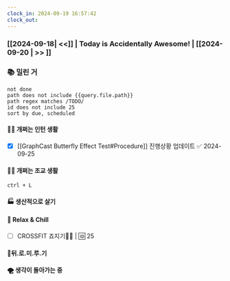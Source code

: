 ```yaml
---
clock_in: 2024-09-19 16:57:42
clock_out: 
---
```

### [[2024-09-18| <<]] | **Today is Accidentally Awesome!** | [[2024-09-20 | >> ]]

### 📚 밀린 거
```tasks
not done 
path does not include {{query.file.path}}
path regex matches /TODO/
id does not include 25
sort by due, scheduled
```

#### 🤦‍♂️ 개쩌는 인턴 생활
- [x] [[GraphCast Butterfly Effect Test#Procedure]] 진행상황 업데이트 ✅ 2024-09-25

#### 👨‍🏫 개쩌는 조교 생활
`ctrl + L`

#### 🏭 생산적으로 살기

#### 🍻 Relax & Chill 
- [ ] CROSSFIT 죠지기🏋️‍♀️ | 🆔 25


#### 💨뒤.로.미.루.기

#### 🌪 생각이 돌아가는 중